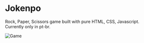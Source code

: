 # Jokenpo

Rock, Paper, Scissors game built with pure HTML, CSS, Javascript. Currently only in pt-br.

![Game](https://i.imgur.com/anhVXnW.png?1)

 
